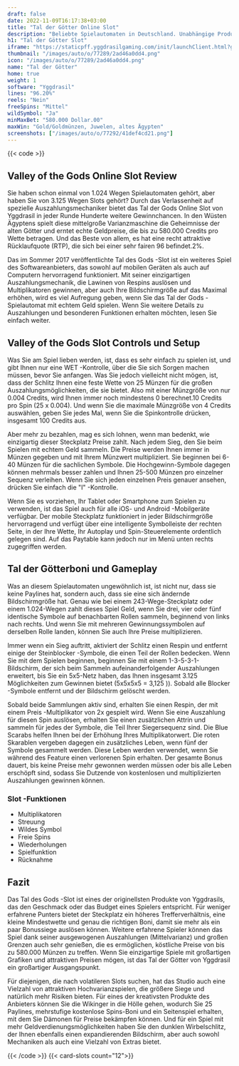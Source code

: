 ```yaml
---
draft: false
date: 2022-11-09T16:17:38+03:00
title: "Tal der Götter Online Slot"
description: "Beliebte Spielautomaten in Deutschland. Unabhängige Produktbewertungen und exklusive Anmeldeangebote. Jetzt spielen!"
h1: "Tal der Götter Slot"
iframe: "https://staticpff.yggdrasilgaming.com/init/launchClient.html?gameid=7341&lang=en&currency=EUR&org=Demo&key=&channel=pc&fullscreen=yes"
thumbnail: "/images/auto/o/77289/2ad46a0dd4.png"
icon: "/images/auto/o/77289/2ad46a0dd4.png"
name: "Tal der Götter"
home: true
weight: 1
software: "Yggdrasil"
lines: "96.20%"
reels: "Nein"
freeSpins: "Mittel"
wildSymbol: "Ja"
minMaxBet: "580.000 Dollar.00"
maxWin: "Gold/Goldmünzen, Juwelen, altes Ägypten"
screenshots: ["/images/auto/o/77292/41def4cd21.png"]
---
```


{{< code >}}<h2>Valley of the Gods Online Slot Review</h2><p>Sie haben schon einmal von 1.024 Wegen Spielautomaten gehört, aber haben Sie von 3.125 Wegen Slots gehört? Durch das Verlassenheit auf spezielle Auszahlungsmechaniker bietet das Tal der Gods Online Slot von Yggdrasil in jeder Runde Hunderte weitere Gewinnchancen. In den Wüsten Ägyptens spielt diese mittelgroße Varianzmaschine die Geheimnisse der alten Götter und erntet echte Geldpreise, die bis zu 580.000 Credits pro Wette betragen. Und das Beste von allem, es hat eine recht attraktive Rücklaufquote (RTP), die sich bei einer sehr fairen 96 befindet.2%.</p><p>Das im Sommer 2017 veröffentlichte Tal des Gods -Slot ist ein weiteres Spiel des Softwareanbieters, das sowohl auf mobilen Geräten als auch auf Computern hervorragend funktioniert. Mit seiner einzigartigen Auszahlungsmechanik, die Lawinen von Respins auslösen und Multiplikatoren gewinnen, aber auch Ihre Bildschirmgröße auf das Maximal erhöhen, wird es viel Aufregung geben, wenn Sie das Tal der Gods -Spielautomat mit echtem Geld spielen. Wenn Sie weitere Details zu Auszahlungen und besonderen Funktionen erhalten möchten, lesen Sie einfach weiter.</p><h2>Valley of the Gods Slot Controls und Setup</h2><p>Was Sie am Spiel lieben werden, ist, dass es sehr einfach zu spielen ist, und gibt Ihnen nur eine WET -Kontrolle, über die Sie sich Sorgen machen müssen, bevor Sie anfangen. Was Sie jedoch vielleicht nicht mögen, ist, dass der Schlitz Ihnen eine feste Wette von 25 Münzen für die großen Auszahlungsmöglichkeiten, die sie bietet. Also mit einer Münzgröße von nur 0.004 Credits, wird Ihnen immer noch mindestens 0 berechnet.10 Credits pro Spin (25 x 0.004). Und wenn Sie die maximale Münzgröße von 4 Credits auswählen, geben Sie jedes Mal, wenn Sie die Spinkontrolle drücken, insgesamt 100 Credits aus.</p><p>Aber mehr zu bezahlen, mag es sich lohnen, wenn man bedenkt, wie einzigartig dieser Steckplatz Preise zahlt. Nach jedem Sieg, den Sie beim Spielen mit echtem Geld sammeln. Die Preise werden Ihnen immer in Münzen gegeben und mit Ihrem Münzwert multipliziert. Sie beginnen bei 6-40 Münzen für die sachlichen Symbole. Die Hochgewinn-Symbole dagegen können mehrmals besser zahlen und Ihnen 25-500 Münzen pro einzelner Sequenz verleihen. Wenn Sie sich jeden einzelnen Preis genauer ansehen, drücken Sie einfach die "I" -Kontrolle.</p><p>Wenn Sie es vorziehen, Ihr Tablet oder Smartphone zum Spielen zu verwenden, ist das Spiel auch für alle iOS- und Android -Mobilgeräte verfügbar. Der mobile Steckplatz funktioniert in jeder Bildschirmgröße hervorragend und verfügt über eine intelligente Symbolleiste der rechten Seite, in der Ihre Wette, Ihr Autoplay und Spin-Steuerelemente ordentlich gelegen sind. Auf das Paytable kann jedoch nur im Menü unten rechts zugegriffen werden.</p><h2>Tal der Götterboni und Gameplay</h2><p>Was an diesem Spielautomaten ungewöhnlich ist, ist nicht nur, dass sie keine Paylines hat, sondern auch, dass sie eine sich ändernde Bildschirmgröße hat. Genau wie bei einem 243-Wege-Steckplatz oder einem 1.024-Wegen zahlt dieses Spiel Geld, wenn Sie drei, vier oder fünf identische Symbole auf benachbarten Rollen sammeln, beginnend von links nach rechts. Und wenn Sie mit mehreren Gewinnungssymbolen auf derselben Rolle landen, können Sie auch Ihre Preise multiplizieren.</p><p>Immer wenn ein Sieg auftritt, aktiviert der Schlitz einen Respin und entfernt einige der Steinblocker -Symbole, die einen Teil der Rollen bedecken. Wenn Sie mit dem Spielen beginnen, beginnen Sie mit einem 1-3-5-3-1-Bildschirm, der sich beim Sammeln aufeinanderfolgender Auszahlungen erweitert, bis Sie ein 5x5-Netz haben, das Ihnen insgesamt 3.125 Möglichkeiten zum Gewinnen bietet (5x5x5x5 = 3,125 )). Sobald alle Blocker -Symbole entfernt und der Bildschirm gelöscht werden.</p><p>Sobald beide Sammlungen aktiv sind, erhalten Sie einen Respin, der mit einem Preis -Multiplikator von 2x gespielt wird. Wenn Sie eine Auszahlung für diesen Spin auslösen, erhalten Sie einen zusätzlichen Attrin und sammeln für jedes der Symbole, die Teil Ihrer Siegersequenz sind. Die Blue Scarabs helfen Ihnen bei der Erhöhung Ihres Multiplikatorwert. Die roten Skarablen vergeben dagegen ein zusätzliches Leben, wenn fünf der Symbole gesammelt werden. Diese Leben werden verwendet, wenn Sie während des Feature einen verlorenen Spin erhalten. Der gesamte Bonus dauert, bis keine Preise mehr gewonnen werden müssen oder bis alle Leben erschöpft sind, sodass Sie Dutzende von kostenlosen und multiplizierten Auszahlungen gewinnen können.</p><h3>
Slot -Funktionen</h3><ul>
<li></span>
Multiplikatoren</li>
<li></span>
Streuung</li>
<li></span>
Wildes Symbol</li>
<li></span>
Freie Spins</li>
<li></span>
Wiederholungen</li>
<li></span>
Spielfunktion</li>
<li></span>
Rücknahme</li></ul><h2>Fazit</h2><p>Das Tal des Gods -Slot ist eines der originellsten Produkte von Yggdrasils, das den Geschmack oder das Budget eines Spielers entspricht. Für weniger erfahrene Punters bietet der Steckplatz ein höheres Trefferverhältnis, eine kleine Mindestwette und genau die richtigen Boni, damit sie mehr als ein paar Bonussiege auslösen können. Weitere erfahrene Spieler können das Spiel dank seiner ausgewogenen Auszahlungen (Mittelvarianz) und großen Grenzen auch sehr genießen, die es ermöglichen, köstliche Preise von bis zu 580.000 Münzen zu treffen. Wenn Sie einzigartige Spiele mit großartigen Grafiken und attraktiven Preisen mögen, ist das Tal der Götter von Yggdrasil ein großartiger Ausgangspunkt.</p><p>Für diejenigen, die nach volatileren Slots suchen, hat das Studio auch eine Vielzahl von attraktiven Hochvarianzspielen, die größere Siege und natürlich mehr Risiken bieten. Für eines der kreativsten Produkte des Anbieters können Sie die Wikinger in die Hölle gehen, wodurch Sie 25 Paylines, mehrstufige kostenlose Spins-Boni und ein Seitenspiel erhalten, mit dem Sie Dämonen für Preise bekämpfen können. Und für ein Spiel mit mehr Geldverdienungsmöglichkeiten haben Sie den dunklen Wirbelschlitz, der Ihnen ebenfalls einen expandierenden Bildschirm, aber auch sowohl Mechaniken als auch eine Vielzahl von Extras bietet.</p>{{< /code >}}
{{< card-slots count="12">}}